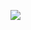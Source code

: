 ![](https://github-readme-stats.vercel.app/api?username=eunbae0&theme=dark&hide_border=false&include_all_commits=false&count_private=false)<br/>
